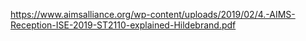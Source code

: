 [](https://www.riedel.net/fileadmin/user_upload/800-downloads/07-Guides/White_Paper_-_ST_2022-6_vs_ST_2110_final.pdf)

https://www.aimsalliance.org/wp-content/uploads/2019/02/4.-AIMS-Reception-ISE-2019-ST2110-explained-Hildebrand.pdf